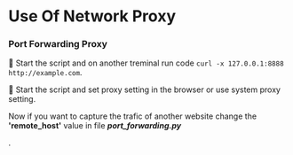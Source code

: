 <h1> Use Of Network Proxy </h1>


<h3> Port Forwarding Proxy </h3>
<p>🚀 Start the script and on another treminal run code <code>curl -x 127.0.0.1:8888 http://example.com</code>. </p> 
<p>🚀  Start the script and set proxy setting in the browser or use system proxy setting.</p>

<p>Now if you want to capture the trafic of another website change the <b>'remote_host'</b> value in file <i><b> port_forwarding.py</b></i> </p>.

